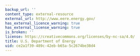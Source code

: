 ```yaml
---
backup_url: ''
content_type: external-resource
external_url: http://www.eere.energy.gov/
has_external_licence_warning: true
has_external_license_warning: true
is_broken: ''
license: https://creativecommons.org/licenses/by-nc-sa/4.0/
title: U.S. Department of Energy
uid: ce2a1f39-489c-42eb-b65a-5c2674be38d4
---
```

